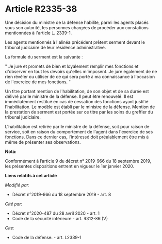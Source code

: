 # Article R2335-38

Une décision du ministre de la défense habilite, parmi les agents placés sous son autorité, les personnes chargées de
procéder aux constations mentionnées à l'article L. 2339-1. 

Les agents mentionnés à l'alinéa précédent prêtent serment devant le   tribunal judiciaire de leur résidence administrative. 

La formule du serment est la suivante : 

" Je jure et promets de bien et loyalement remplir mes fonctions et d'observer en tout les devoirs qu'elles m'imposent. Je
jure également de ne rien révéler ou utiliser de ce qui sera porté à ma connaissance à l'occasion de l'exercice de mes
fonctions. ” 

Un titre portant mention de l'habilitation, de son objet et de sa durée est délivré par le ministre de la défense. Il peut
être renouvelé. Il est immédiatement restitué en cas de cessation des fonctions ayant justifié l'habilitation. Le modèle est
établi par le ministre de la défense. Mention de la prestation de serment est portée sur ce titre par les soins du greffier
du   tribunal judiciaire. 

L'habilitation est retirée par le ministre de la défense, soit pour raison de service, soit en raison du comportement de
l'agent dans l'exercice de ses fonctions. Dans ce dernier cas, l'intéressé doit préalablement être mis à même de présenter
ses observations.

**Nota:**

Conformément à l’article 9 du décret n° 2019-966 du 18 septembre 2019, les présentes dispositions entrent en vigueur le 1er
janvier 2020.

**Liens relatifs à cet article**

_Modifié par_:

  - Décret n°2019-966 du 18 septembre 2019 - art. 8

_Cité par_:

  - Décret n°2020-487 du 28 avril 2020 - art. 1
  - Code de la sécurité intérieure - art. R312-86 (V)

_Cite_:

  - Code de la défense. - art. L2339-1
